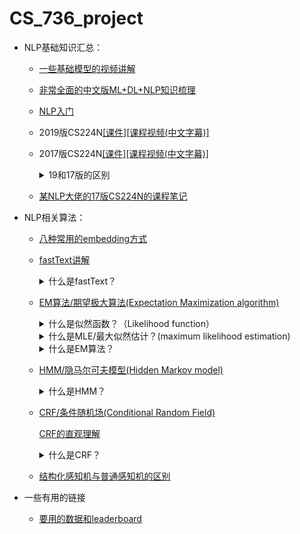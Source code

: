 # CS_736_project

* NLP基础知识汇总：

    * [一些基础模型的视频讲解](https://www.youtube.com/c/CodeEmporium/videos)
 
    * [非常全面的中文版ML+DL+NLP知识梳理](https://github.com/NLP-LOVE/ML-NLP)
    
    * [NLP入门](https://github.com/NLP-LOVE/Introduction-NLP) 
    
    * 2019版CS224N[[课件]](http://web.stanford.edu/class/cs224n/)[[课程视频(中文字幕)]](https://www.bilibili.com/video/BV1s4411N7fC)
    
    * 2017版CS224N[[课件]](https://web.stanford.edu/class/archive/cs/cs224n/cs224n.1174/syllabus.html)[[课程视频(中文字幕)]](https://www.bilibili.com/video/BV1pt411h7aT)
    
      <details>
      <summary>19和17版的区别</summary>
      17版课程作业用的是tensorflow, 19版用的是pytorch   
   
      19版里多了character models, transformers,  multitask learn等内容
      </details>
    
    * [某NLP大佬的17版CS224N的课程笔记](https://www.hankcs.com/?s=cs224n)

* NLP相关算法：

    * [八种常用的embedding方式](https://easyai.tech/blog/nlp-%E9%A2%86%E5%9F%9F%E9%87%8C%E7%9A%848-%E7%A7%8D%E6%96%87%E6%9C%AC%E8%A1%A8%E7%A4%BA%E6%96%B9%E5%BC%8F%E5%8F%8A%E4%BC%98%E7%BC%BA%E7%82%B9/)
 
    * [fastText讲解](https://www.jiqizhixin.com/articles/2018-06-05-3) 
      <details>
      <summary>什么是fastText？</summary>
         fastText 就是使用了subword n-gram思想，将同一个词语分解成等宽的几个substring，比如apple=[app,ppl,ple]。然后对每个substring分别计算embedding(类似word2vec)，最终词语的embedding是所有substring embedding vector之和。
      
      一个优势是同一个substring可能出现在不同word中（词根词缀），从而可以找出词与词之间的联系，而且有助于低频词甚至是未出现词语的表达。
      
      fastText另一个优势是使用了多层softmax用来加速。其实就是把本来的1对N的softmax变成了1对2对4对8...的二叉树形式，每个node就相当于一次逻辑回归，也即sigmoid。
      </details>

    * [EM算法/期望极大算法(Expectation Maximization algorithm)](https://zhuanlan.zhihu.com/p/78311644) 
      <details>
      <summary>什么是似然函数？（Likelihood function）</summary>
         假设我们现在有一个硬币，随机投掷一次硬币出现正面的概率为p。
   
         现在我们连续投掷了两次硬币，结果硬币都是正面。       
         似然函数就是：p=0.1, 0.2, 0.3...的概率。         
         也即L=p^2(p代表正面朝上，p^2就是两次都是正面朝上)         
         简而言之，似然性，是用于在已知某些观测所得到的结果时，对有关事物之性质的参数进行估值。
      </details>
      <details>
      <summary>什么是MLE/最大似然估计？(maximum likelihood estimation)</summary>
         还是上面的例子，随机投掷一次硬币出现正面的概率为p，现在连续抛两次硬币都是正面，那么当p取什么值的时候似然性最大呢？
   
         显而易见，p=1的概率最大，也即当p=1时似然值最大。         
         而这个p=1就是我们的最大似然估计。         
         一般来说计算MLE的时候是先估计变量的分布（伯努利分布，指数分布，高斯分布...）每个分布里都会有自带的系数。         
         比如投硬币就符合伯努利分布，里面的系数就是之前提到的p。         
         有了变量分布公式后可以由此建立最大似然函数。然后找似然函数的最大值就完事了，一般可能涉及到求导，取log值之类的数学操作。
      </details>
            </details>
      <details>
      <summary>什么是EM算法？</summary>
         EM算法实质上就是当似然函数难以找出最大值的情况下采取的迭代计算方式。
   
         一般来说似然函数难以求导的原因是因为里面包含隐藏变量。         
         举个例子，投掷硬币，现在有硬币A,B,C,每次投掷的时候我都会先抛一次A（A的结果不作记录），如果A是正面的话就用B投掷，如果A是反面的话就用C投掷。用B或C的结果作为这一次抛掷的结果。这时候A的正反面概率就是隐藏变量，因为我们无法直接观测到A是正面还是反面。
   
         EM算法步骤如下：

         1. 给要求的参数基于一个随机的初始估计值
         2. 找到另一个能使似然函数变大的参数
         3. 不断迭代直到收敛

         显而易见，这里最重要的就是第二步，如何找到一个新的更好的参数。一般方式就是直接将初始值或者上一次迭代的值代入概率分布，然后计算出期望函数，最后求出期望函数的极大值和对应的新的参数。
      </details>

      
    
    * [HMM/隐马尔可夫模型(Hidden Markov model)](https://zh.wikipedia.org/wiki/%E9%9A%90%E9%A9%AC%E5%B0%94%E5%8F%AF%E5%A4%AB%E6%A8%A1%E5%9E%8B) 
      <details>
      <summary>什么是HMM？</summary>
      HMM模型是用于描述一个随机序列的模型。  
   
      这个随机序列中每一时刻（天）都有一个状态/隐藏变量/hidden variable（心情）和一个观测值（我的行为）。  
      HMM假设：1. 观测值（我的行为）仅仅取决于当前时刻的状态（今天心情）。2. 当前时刻的状态（今天心情）仅仅取决于前一时刻的状态（昨天心情）。  
      而HMM能解决的问题一般都是当一个随机过程中的某些值缺失时用于求解缺失值的方法。        
      求解HMM过程时我们会使用到的条件一般是：初始概率分布（第一天各种心情的概率），状态转移概率分布（前一天的心情对第二天心情的影响），观测概率分布（特定心情下我会做各种事的概率）  
      hmm经典三大问题：  
      1. 已知我这个月每天的行为，求解我下个月第一天会做什么(一般用前向算法，也即一天天往后推，一直推到下个月一号)
      2. 已知我这个月每天的行为，求解我这个月每天为各种心情的概率（前向后向算法都可以）
      3. 已知我这个月每天的行为，求解我这个月最可能的心路历程（一般用维特比(viterbi algorithm)算法，即每一步都求可能性的最大值就完事了，一个动态规划算法）
      
      求解过程基本就是简单的概率运算。  
      </details>
    
    * [CRF/条件随机场(Conditional Random Field)](https://www.cnblogs.com/kerwins-AC/p/9584862.html) 
    
      [CRF的直观理解](https://www.zhihu.com/question/35866596/answer/412520896) 
    
      <details>
      <summary>什么是CRF？</summary>
      一般在NLP中聊到的都是线性链条件随机场（linear chain CRF）
   
      CRF和HMM非常类似，只不过HMM的概率模型是有方向的，而CRF的概率模型是无方向的。     
      HMM中t时刻的状态仅仅与t-1时刻的状态有关，而CRF中t时刻的状态与t-1和t+1都有关（因为无方向嘛）。  
      HMM中想要求得t时刻的状态需要用t-1时刻的状态乘以状态转移矩阵，得到每个状态的概率值。然后再通过观测/发射(emission)概率矩阵来得到每个观测值的可能性。  
      而CRF中是直接使用特征函数进行打分，符合一个特征就+1分，不符合就为0。  
      这里的特征有两类，一类是t时刻与t-1,t+1时刻之间的关系特征。例1:如果昨天我心情不好，今天心情一定不会很好。例2:如果我明天开心，那么今天心情一定不会很差。  
      另一类是t时刻自己的特征。例:如果今天我心情不好就肯定不会出门购物  
      这里的特征都是非黑即白的，而且特征数量是不固定的。像HMM中，每个行动与心情都有一个对应的状态转移概率，但是CRF中就不是这样，可以一对多也可以多对一。  
      </details>
      
    * [结构化感知机与普通感知机的区别](https://www.zhihu.com/question/51872633) 
   
* 一些有用的链接

    * [要用的数据和leaderboard](https://rajpurkar.github.io/SQuAD-explorer/)

